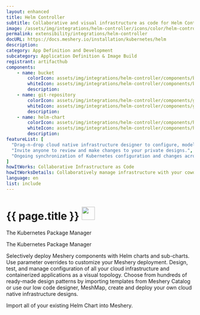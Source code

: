 ```yaml
---
layout: enhanced
title: Helm Controller
subtitle: Collaborative and visual infrastructure as code for Helm Controller
image: /assets/img/integrations/helm-controller/icons/color/helm-controller-color.svg
permalink: extensibility/integrations/helm-controller
docURL: https://docs.meshery.io/installation/kubernetes/helm
description: 
category: App Definition and Development
subcategory: Application Definition & Image Build
registrant: artifacthub
components: 
	- name: bucket
		colorIcon: assets/img/integrations/helm-controller/components/bucket/icons/color/bucket-color.svg
		whiteIcon: assets/img/integrations/helm-controller/components/bucket/icons/white/bucket-white.svg
		description: 
	- name: git-repository
		colorIcon: assets/img/integrations/helm-controller/components/git-repository/icons/color/git-repository-color.svg
		whiteIcon: assets/img/integrations/helm-controller/components/git-repository/icons/white/git-repository-white.svg
		description: 
	- name: helm-chart
		colorIcon: assets/img/integrations/helm-controller/components/helm-chart/icons/color/helm-chart-color.svg
		whiteIcon: assets/img/integrations/helm-controller/components/helm-chart/icons/white/helm-chart-white.svg
		description: 
featureList: [
  "Drag-n-drop cloud native infrastructure designer to configure, model, and deploy your workloads.",
  "Invite anyone to review and make changes to your private designs.",
  "Ongoing synchronization of Kubernetes configuration and changes across any number of clusters."
]
howItWorks: Collaborative Infrastructure as Code
howItWorksDetails: Collaboratively manage infrastructure with your coworkers synchronously sharing the same designs.
language: en
list: include
---
```

<h1>{{ page.title }} <img src="{{ page.image }}" style="width: 35px; height: 35px;" /></h1>

<p>
The Kubernetes Package Manager
</p>
<p>
    The Kubernetes Package Manager
</p>
<p>
    Selectively deploy Meshery components with Helm charts and sub-charts. Use parameter overrides to customize your Meshery deployment. Design, test, and manage configuration of all your cloud infrastructure and containerized applications as a visual topology. Choose from hundreds of ready-made design patterns by importing templates from Meshery Catalog or use our low code designer, MeshMap, create and deploy your own cloud native infrastructure designs.
</p>
<p>
    Import all of your existing Helm Chart into Meshery.
</p>
